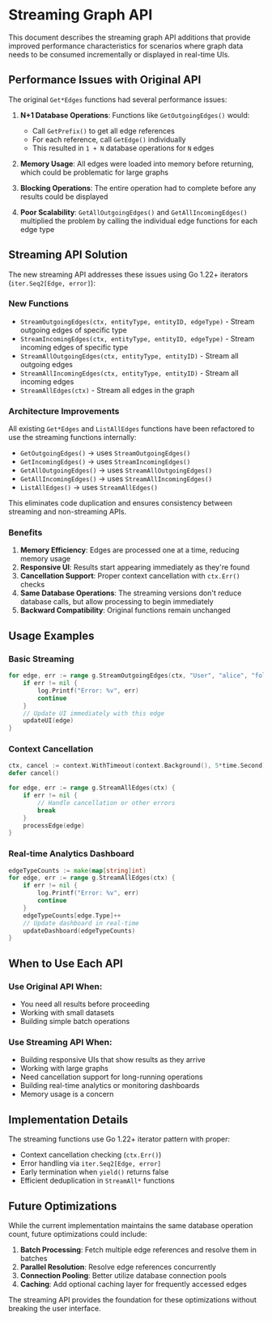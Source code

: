 # Streaming Graph API

This document describes the streaming graph API additions that provide improved performance characteristics for scenarios where graph data needs to be consumed incrementally or displayed in real-time UIs.

## Performance Issues with Original API

The original `Get*Edges` functions had several performance issues:

1. **N+1 Database Operations**: Functions like `GetOutgoingEdges()` would:
   - Call `GetPrefix()` to get all edge references
   - For each reference, call `GetEdge()` individually
   - This resulted in `1 + N` database operations for `N` edges

2. **Memory Usage**: All edges were loaded into memory before returning, which could be problematic for large graphs

3. **Blocking Operations**: The entire operation had to complete before any results could be displayed

4. **Poor Scalability**: `GetAllOutgoingEdges()` and `GetAllIncomingEdges()` multiplied the problem by calling the individual edge functions for each edge type

## Streaming API Solution

The new streaming API addresses these issues using Go 1.22+ iterators (`iter.Seq2[Edge, error]`):

### New Functions

- `StreamOutgoingEdges(ctx, entityType, entityID, edgeType)` - Stream outgoing edges of specific type
- `StreamIncomingEdges(ctx, entityType, entityID, edgeType)` - Stream incoming edges of specific type  
- `StreamAllOutgoingEdges(ctx, entityType, entityID)` - Stream all outgoing edges
- `StreamAllIncomingEdges(ctx, entityType, entityID)` - Stream all incoming edges
- `StreamAllEdges(ctx)` - Stream all edges in the graph

### Architecture Improvements

All existing `Get*Edges` and `ListAllEdges` functions have been refactored to use the streaming functions internally:

- `GetOutgoingEdges()` → uses `StreamOutgoingEdges()`
- `GetIncomingEdges()` → uses `StreamIncomingEdges()`
- `GetAllOutgoingEdges()` → uses `StreamAllOutgoingEdges()`
- `GetAllIncomingEdges()` → uses `StreamAllIncomingEdges()`
- `ListAllEdges()` → uses `StreamAllEdges()`

This eliminates code duplication and ensures consistency between streaming and non-streaming APIs.

### Benefits

1. **Memory Efficiency**: Edges are processed one at a time, reducing memory usage
2. **Responsive UI**: Results start appearing immediately as they're found
3. **Cancellation Support**: Proper context cancellation with `ctx.Err()` checks
4. **Same Database Operations**: The streaming versions don't reduce database calls, but allow processing to begin immediately
5. **Backward Compatibility**: Original functions remain unchanged

## Usage Examples

### Basic Streaming

```go
for edge, err := range g.StreamOutgoingEdges(ctx, "User", "alice", "follows") {
    if err != nil {
        log.Printf("Error: %v", err)
        continue
    }
    // Update UI immediately with this edge
    updateUI(edge)
}
```

### Context Cancellation

```go
ctx, cancel := context.WithTimeout(context.Background(), 5*time.Second)
defer cancel()

for edge, err := range g.StreamAllEdges(ctx) {
    if err != nil {
        // Handle cancellation or other errors
        break
    }
    processEdge(edge)
}
```

### Real-time Analytics Dashboard

```go
edgeTypeCounts := make(map[string]int)
for edge, err := range g.StreamAllEdges(ctx) {
    if err != nil {
        log.Printf("Error: %v", err)
        continue
    }
    edgeTypeCounts[edge.Type]++
    // Update dashboard in real-time
    updateDashboard(edgeTypeCounts)
}
```

## When to Use Each API

### Use Original API When:
- You need all results before proceeding
- Working with small datasets
- Building simple batch operations

### Use Streaming API When:
- Building responsive UIs that show results as they arrive
- Working with large graphs
- Need cancellation support for long-running operations
- Building real-time analytics or monitoring dashboards
- Memory usage is a concern

## Implementation Details

The streaming functions use Go 1.22+ iterator pattern with proper:
- Context cancellation checking (`ctx.Err()`)
- Error handling via `iter.Seq2[Edge, error]`
- Early termination when `yield()` returns false
- Efficient deduplication in `StreamAll*` functions

## Future Optimizations

While the current implementation maintains the same database operation count, future optimizations could include:

1. **Batch Processing**: Fetch multiple edge references and resolve them in batches
2. **Parallel Resolution**: Resolve edge references concurrently
3. **Connection Pooling**: Better utilize database connection pools
4. **Caching**: Add optional caching layer for frequently accessed edges

The streaming API provides the foundation for these optimizations without breaking the user interface.
